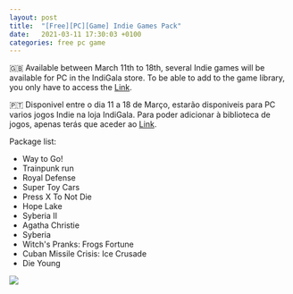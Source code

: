 ```yaml
---
layout: post
title:  "[Free][PC][Game] Indie Games Pack"
date:   2021-03-11 17:30:03 +0100
categories: free pc game
---
```


🇬🇧 Available between March 11th to 18th, several Indie games will be available for PC in the IndiGala store.
To be able to add to the game library, you only have to access the [Link][direct-link].

🇵🇹 Disponivel entre o dia 11 a 18 de Março, estarão disponiveis para PC varios jogos Indie na loja IndiGala.
Para poder adicionar à biblioteca de jogos, apenas terás que aceder ao [Link][direct-link].

Package list:
- Way to Go!
- Trainpunk run
- Royal Defense
- Super Toy Cars
- Press X To Not Die
- Hope Lake
- Syberia II
- Agatha Christie
- Syberia
- Witch's Pranks: Frogs Fortune
- Cuban Missile Crisis: Ice Crusade
- Die Young

<!--
![image game](/images/WargameRedDragon.jpg)
![image game]({{ BASE_PATH }}/assets/images/WargameRedDragon.jpg)
-->

<img src="{{ site.BASE_PATH }}/images/WayToGo.jpg">

[direct-link]: https://freebies.indiegala.com/?utm_source=mail_t&utm_medium=email&utm_campaign=Weekend_20210306